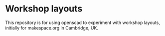 Workshop layouts
================

This repository is for using openscad to experiment with workshop
layouts, initially for makespace.org in Cambridge, UK.
